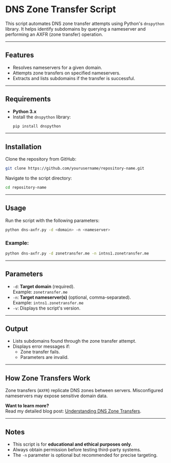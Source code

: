
# DNS Zone Transfer Script

This script automates DNS zone transfer attempts using Python's `dnspython` library. It helps identify subdomains by querying a nameserver and performing an AXFR (zone transfer) operation.

---

## Features
- Resolves nameservers for a given domain.
- Attempts zone transfers on specified nameservers.
- Extracts and lists subdomains if the transfer is successful.

---

## Requirements
- **Python 3.x**
- Install the `dnspython` library:
  ```bash
  pip install dnspython
  ```

---

## Installation

Clone the repository from GitHub:
  ```bash
  git clone https://github.com/yourusername/repository-name.git
  ```

Navigate to the script directory:
  ```bash
  cd repository-name
  ```

---

## Usage

Run the script with the following parameters:
  ```bash
  python dns-axfr.py -d <domain> -n <nameserver>
  ```

### Example:
  ```bash
  python dns-axfr.py -d zonetransfer.me -n intns1.zonetransfer.me
  ```

---

## Parameters
- `-d`: **Target domain** (required).  
  Example: `zonetransfer.me`
- `-n`: **Target nameserver(s)** (optional, comma-separated).  
  Example: `intns1.zonetransfer.me`
- `-v`: Displays the script's version.

---

## Output
- Lists subdomains found through the zone transfer attempt.
- Displays error messages if:
  - Zone transfer fails.
  - Parameters are invalid.

---

## How Zone Transfers Work

Zone transfers (`AXFR`) replicate DNS zones between servers. Misconfigured nameservers may expose sensitive domain data.

**Want to learn more?**  
Read my detailed blog post: [Understanding DNS Zone Transfers](https://medium.com/@izzatmammadzada/domain-name-system-dns-8cb2667c1d02).

---

## Notes
- This script is for **educational and ethical purposes only**.
- Always obtain permission before testing third-party systems.
- The `-n` parameter is optional but recommended for precise targeting.
